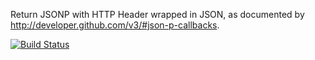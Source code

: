 Return JSONP with HTTP Header wrapped in JSON, as documented by
<http://developer.github.com/v3/#json-p-callbacks>.

[![Build Status](https://travis-ci.org/nichtich/Plack-Middleware-JSONP-Headers.png)](https://travis-ci.org/nichtich/Plack-Middleware-JSONP-Headers)
